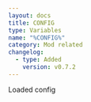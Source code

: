```yaml
---
layout: docs
title: CONFIG
type: Variables
name: "%CONFIG%"
category: Mod related
changelog:
  - type: Added
    version: v0.7.2
---
```

Loaded config
